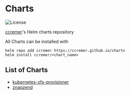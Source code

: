 # Charts

![License](https://img.shields.io/github/license/ccremer/charts)

[ccremer](https://github.com/ccremer)'s Helm charts repository

All Charts can be installed with
```
helm repo add ccremer https://ccremer.github.io/charts
helm install ccremer/<chart_name>
```

## List of Charts

* [kubernetes-zfs-provisioner](kubernetes-zfs-provisioner/README.md)
* [znapzend](znapzend/README.md)
